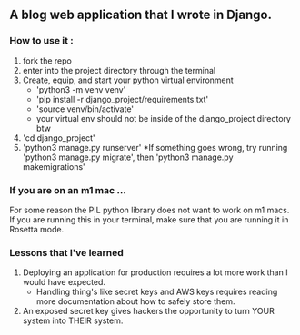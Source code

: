 ## A blog web application that I wrote in Django.  

### How to use it : 

1. fork the repo
2. enter into the project directory through the terminal
3. Create, equip, and start your python virtual environment
    * 'python3 -m venv venv'
    * 'pip install -r django_project/requirements.txt'
    * 'source venv/bin/activate'
    * your virtual env should not be inside of the django_project directory btw
4. 'cd django_project'
5. 'python3 manage.py runserver'
    *If something goes wrong, try running 'python3 manage.py migrate', then 'python3 manage.py makemigrations'

### If you are on an m1 mac ...

For some reason the PIL python library does not want to work on m1 macs. If you are running this in your terminal, make sure that you are running it in Rosetta mode. 

### Lessons that I've learned

1. Deploying an application for production requires a lot more work than I would have expected.
    * Handling thing's like secret keys and AWS keys requires reading more documentation about how to safely store them.
2. An exposed secret key gives hackers the opportunity to turn YOUR system into THEIR system. 